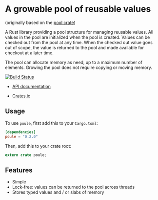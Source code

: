 # A growable pool of reusable values

(originally based on the [pool crate](https://crates.io/crates/pool))

A Rust library providing a pool structure for managing reusable values.
All values in the pool are initialized when the pool is created. Values
can be checked out from the pool at any time. When the checked out value
goes out of scope, the value is returned to the pool and made available
for checkout at a later time.

The pool can allocate memory as need, up to a maximum number of elements.
Growing the pool does not require copying or moving memory.

[![Build Status](https://travis-ci.org/sozu-proxy/poule.svg?branch=master)](https://travis-ci.org/sozu-proxy/poule)

- [API documentation](https://docs.rs/poule)

- [Crates.io](https://crates.io/crates/poule)

## Usage

To use `poule`, first add this to your `Cargo.toml`:

```toml
[dependencies]
poule = "0.2.0"
```

Then, add this to your crate root:

```rust
extern crate poule;
```

## Features

* Simple
* Lock-free: values can be returned to the pool across threads
* Stores typed values and / or slabs of memory
